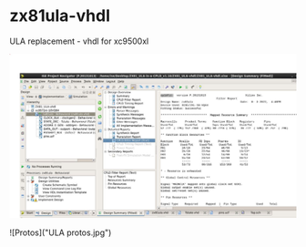 # zx81ula-vhdl
 ULA replacement - vhdl for xc9500xl
 
 ![fitter](Report.JPG)

 ![Protos]("ULA protos.jpg")
